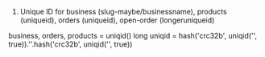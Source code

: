 1. Unique ID for business (slug-maybe/businessname), products (uniqueid), orders (uniqueid), open-order (longeruniqueid)


business, orders, products = uniqid()
long uniqid = hash('crc32b', uniqid('', true)).''.hash('crc32b', uniqid('', true))
